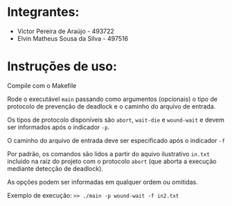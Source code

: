 # Integrantes:
- Victor Pereira de Araújo - 493722
- Elvin Matheus Sousa da Silva - 497516

# Instruções de uso:
Compile com o Makefile

Rode o executável `main` passando como argumentos (opcionais) o tipo de protocolo de prevenção de deadlock e o caminho do arquivo de entrada.

Os tipos de protocolo disponíveis são `abort`, `wait-die` e `wound-wait` e devem ser informados após o indicador `-p`.

O caminho do arquivo de entrada deve ser especificado após o indicador `-f`

Por padrão, os comandos são lidos a partir do aquivo ilustrativo `in.txt` incluido na raiz do projeto com o protocolo `abort` (que aborta a execução mediante detecção de deadlock).

As opções podem ser informadas em qualquer ordem ou omitidas.

Exemplo de execução: `>> ./main -p wound-wait -f in2.txt`
